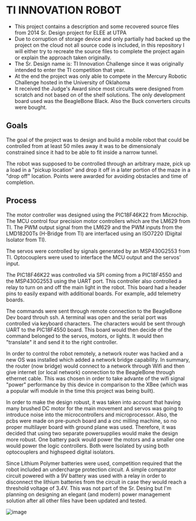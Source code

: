 # TI INNOVATION ROBOT

- This project contains a description and some recovered source files from 2014 Sr. Design project for ELEE at UTPA
- Due to corruption of storage device and only partially had backed up the project on the cloud not all source code is included, in this repository I will either try to recreate the source files to complete the project again or explain the approach taken originally. 
- The Sr. Design name is: TI Innovation Challenge since it was originally intended to enter the TI competition that year. 
- At the end the project was only able to compete in the Mercury Robotic Challenge hosted in the University of Oklahoma
- It received the Judge's Award since most circuits were designed from scratch and not based on of the shelf solutions. The only development board used was the BeagleBone Black. Also the Buck converters circuits were bought. 

## Goals
The goal of the project was to design and build a mobile robot that could be controlled from at least 50 miles away it was to be dimensionaly constrained since it had to be able to fit inside a narrow tunnel. 

The robot was supposed to be controlled through an arbitrary maze, pick up a load in a "pickup location" and drop it off in a later portion of the maze in a "drop off" location. Points were awarded for avoiding obstacles and time of completion.

## Process
The motor controller was designed using the PIC18F46K22 from Microchip. The MCU control four precision motor controllers which are the LM629 from TI.  The PWM output signal from the LM629 and the PWM inputs from the LMD18200Ts (H-Bridge from TI) are interfaced using an ISO7220 (Digital Isolator from TI). 

The servos were controlled by signals generated by an MSP430G2553 from TI. Optocouplers were used to interface the MCU output and the servos' input. 

The PIC18F46K22 was controlled via SPI coming from a PIC18F4550 and the MSP430G2553 using the UART port. This controller also controlled a relay to turn on and off the main light in the robot. This board had a header pins to easily expand with additional boards. For example, add telemetry boards. 

The commands were sent through remote connection to the BeagleBone Dev board throuh ssh. A terminal was open and the serial port was controlled via keyboard characters. The characters would be sent through UART to the PIC18F4550 board. This board would then decide of the command belonged to the servos, motors, or lights. It would then "translate" it and send it to the right controller. 

In order to control the robot remotely, a network router was hacked and a new OS was installed which added a network bridge capability. In summary, the router (now bridge) would connect to a network through Wifi and then give internet (or local network) connection to the BeagleBone through ethernet cable. 
This was chosen in order to take advante of the wifi signal "power" performance by this device in comparison to the XBee (which was a popular wifi module in the time this project was being built).

In order to make the design robust, it was taken into account that having many brushed DC motor for the main movement and servos was going to  introduce noise into the microcontrollers and microprocessor. Also, the pcbs were made on pre-punch board and a cnc milling machine, so no proper multilayer board with ground plane was used. Therefore, it was decided that using two separate powersupplies would make the design more robust. One battery pack would power the motors and a smaller one would power the logic controllers. Both were Isolated by using both optocouplers and highspeed digital isolators. 

Since Lithium Polymer batteries were used, competition required that the robot included an undercharge protection circuit. A simple comparator circuit powered with a 9V battery was used with a relay in order to disconnect the lithium batteries from the circuit in case they would reach a threshold voltage of 3.4V. This was not part of the Sr. Desing but I'm planning on designing an elegant (and modern) power management solution after all other files have been updated and tested. 

![image](https://user-images.githubusercontent.com/86902176/165432875-5e5c86cd-96c4-4a19-b4c6-c7a826541480.png)
